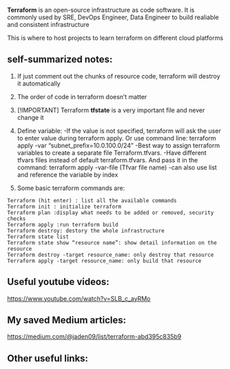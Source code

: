 **Terraform** is an open-source infrastructure as code software. It is commonly used by SRE, DevOps Engineer, Data Engineer to build realiable and consistent infrastructure

This is where to host projects to learn terraform on different cloud platforms

## self-summarized notes:

1. If just comment out the chunks of resource code, terraform will destroy it automatically
2. The order of code in terraform doesn’t matter
3. [!IMPORTANT] Terraform **tfstate** is a very important file and never change it 
4. Define variable:
    -If the value is not specified, terraform will ask the user to enter value during terraform apply. Or use command line: terraform apply -var “subnet_prefix=10.0.100.0/24”
    -Best way to assign terraform variables to create a separate file Terraform.tfvars. 
    -Have different tfvars files instead of default terraform.tfvars. And pass it in the command: terraform apply -var-file (Tfvar file name)
    -can also use list and reference the variable by index

5. Some basic terraform commands are:
```
Terraform (hit enter) : list all the available commands
Terraform init : initialize terraform
Terraform plan :display what needs to be added or removed, security checks
Terraform apply :run terraform build
Terraform destroy: destory the whole infrastructure
Terraform state list 
Terraform state show “resource name”: show detail information on the resource
Terraform destroy -target resource_name: only destroy that resource
Terraform apply -target resource_name: only build that resource
```
## Useful youtube videos:

https://www.youtube.com/watch?v=SLB_c_ayRMo


## My saved Medium articles:

https://medium.com/@jaden09/list/terraform-abd395c835b9


## Other useful links:




